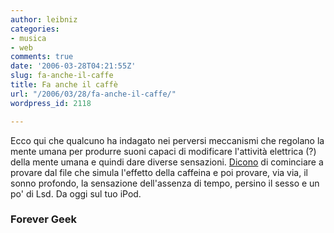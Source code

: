 ```yaml
---
author: leibniz
categories:
- musica
- web
comments: true
date: '2006-03-28T04:21:55Z'
slug: fa-anche-il-caffe
title: Fa anche il caffè
url: "/2006/03/28/fa-anche-il-caffe/"
wordpress_id: 2118

---
```

Ecco qui che qualcuno ha indagato nei perversi meccanismi che regolano la mente umana per produrre suoni capaci di modificare l'attività elettrica (?) della mente umana e quindi dare diverse sensazioni. [Dicono](https://forevergeek.com/gadgets/hack_your_brain_with_an_ipod.php) di cominciare a provare dal file che simula l'effetto della caffeina e poi provare, via via, il sonno profondo, la sensazione dell'assenza di tempo,  persino il sesso e un po' di Lsd. Da oggi sul tuo iPod.


### Forever Geek
